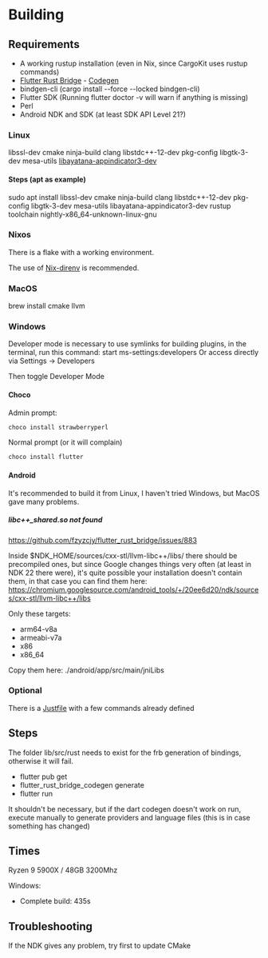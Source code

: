 # Building

## Requirements
- A working rustup installation (even in Nix, since CargoKit uses rustup commands)
- [Flutter Rust Bridge](https://github.com/fzyzcjy/flutter_rust_bridge) - [Codegen](https://crates.io/crates/flutter_rust_bridge_codegen)
- bindgen-cli (cargo install --force --locked bindgen-cli)
- Flutter SDK (Running flutter doctor -v will warn if anything is missing)
- Perl
- Android NDK and SDK (at least SDK API Level 21?)

### Linux

libssl-dev
cmake
ninja-build
clang
libstdc++-12-dev
pkg-config
libgtk-3-dev
mesa-utils
[libayatana-appindicator3-dev](https://github.com/leanflutter/tray_manager#linux-requirements)

#### Steps (apt as example)
sudo apt install libssl-dev cmake ninja-build clang libstdc++-12-dev pkg-config libgtk-3-dev mesa-utils libayatana-appindicator3-dev
rustup toolchain nightly-x86_64-unknown-linux-gnu

### Nixos

There is a flake with a working environment.

The use of [Nix-direnv](https://github.com/nix-community/nix-direnv) is recommended.


### MacOS

brew install cmake llvm

### Windows

Developer mode is necessary to use symlinks for building plugins, in the terminal, run this command:
start ms-settings:developers
Or access directly via Settings -> Developers

Then toggle Developer Mode


#### Choco
Admin prompt:
```powershell
choco install strawberryperl
```

Normal prompt (or it will complain)
```powershell
choco install flutter
```

#### Android

It's recommended to build it from Linux, I haven't tried Windows, but MacOS gave many problems.

##### libc++_shared.so not found
https://github.com/fzyzcjy/flutter_rust_bridge/issues/883

Inside $NDK_HOME/sources/cxx-stl/llvm-libc++/libs/ there should be precompiled ones, but since Google changes things very often (at least in NDK 22 there were), it's quite possible your installation doesn't contain them, in that case you can find them here:
https://chromium.googlesource.com/android_tools/+/20ee6d20/ndk/sources/cxx-stl/llvm-libc++/libs

Only these targets:
- arm64-v8a
- armeabi-v7a
- x86
- x86_64

Copy them here: ./android/app/src/main/jniLibs

### Optional

There is a [Justfile](https://github.com/casey/just) with a few commands already defined

## Steps

The folder lib/src/rust needs to exist for the frb generation of bindings, otherwise it will fail.

- flutter pub get
- flutter_rust_bridge_codegen generate
- flutter run

It shouldn't be necessary, but if the dart codegen doesn't work on run, execute manually to generate providers and language files (this is in case something has changed)


## Times

Ryzen 9 5900X / 48GB 3200Mhz

Windows:
- Complete build:
435s



## Troubleshooting
If the NDK gives any problem, try first to update CMake

